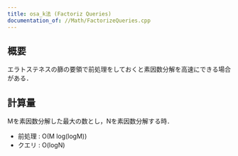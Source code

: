 ```yaml
---
title: osa_k法 (Factoriz Queries)
documentation_of: //Math/FactorizeQueries.cpp
---
```


## 概要  
エラトステネスの篩の要領で前処理をしておくと素因数分解を高速にできる場合がある．  


## 計算量  
Mを素因数分解した最大の数とし，Nを素因数分解する時．  
- 前処理 : O(M log(logM))  
- クエリ : O(logN)  
